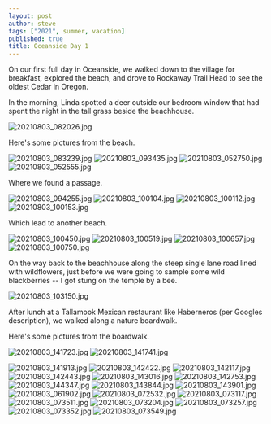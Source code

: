 ```yaml
---
layout: post
author: steve
tags: ["2021", summer, vacation]
published: true
title: Oceanside Day 1
---
```

On our first full day in Oceanside, we walked down to the village for breakfast, explored the beach, and drove to Rockaway Trail Head to see the oldest Cedar in Oregon.  

In the morning, Linda spotted a deer outside our bedroom window that had spent the night in the tall grass beside the beachhouse.  

![20210803_082026.jpg]({{site.baseurl}}/assets/media/20210803_082026.jpg)

Here's some pictures from the beach.  

![20210803_083239.jpg]({{site.baseurl}}/assets/media/20210803_083239.jpg)
![20210803_093435.jpg]({{site.baseurl}}/assets/media/20210803_093435.jpg)
![20210803_052750.jpg]({{site.baseurl}}/assets/media/20210803_052750.jpg)
![20210803_052555.jpg]({{site.baseurl}}/assets/media/20210803_052555.jpg)

Where we found a passage.  

![20210803_094255.jpg]({{site.baseurl}}/assets/media/20210803_094255.jpg)
![20210803_100104.jpg]({{site.baseurl}}/assets/media/20210803_100104.jpg)
![20210803_100112.jpg]({{site.baseurl}}/assets/media/20210803_100112.jpg)
![20210803_100153.jpg]({{site.baseurl}}/assets/media/20210803_100153.jpg)

Which lead to another beach.  

![20210803_100450.jpg]({{site.baseurl}}/assets/media/20210803_100450.jpg)
![20210803_100519.jpg]({{site.baseurl}}/assets/media/20210803_100519.jpg)
![20210803_100657.jpg]({{site.baseurl}}/assets/media/20210803_100657.jpg)
![20210803_100750.jpg]({{site.baseurl}}/assets/media/20210803_100750.jpg)

On the way back to the beachhouse along the steep single lane road lined with wildflowers, just before we were going to sample some wild blackberries -- I got stung on the temple by a bee.  

![20210803_103150.jpg]({{site.baseurl}}/assets/media/20210803_103150.jpg)

After lunch at a Tallamook Mexican restaurant like Haberneros (per Googles description), we walked along a nature boardwalk.  

Here's some pictures from the boardwalk.  

![20210803_141723.jpg]({{site.baseurl}}/assets/media/20210803_141723.jpg)
![20210803_141741.jpg]({{site.baseurl}}/assets/media/20210803_141741.jpg)

![20210803_141913.jpg]({{site.baseurl}}/assets/media/20210803_141913.jpg)
![20210803_142422.jpg]({{site.baseurl}}/assets/media/20210803_142422.jpg)
![20210803_142117.jpg]({{site.baseurl}}/assets/media/20210803_142117.jpg)
![20210803_142443.jpg]({{site.baseurl}}/assets/media/20210803_142443.jpg)
![20210803_143016.jpg]({{site.baseurl}}/assets/media/20210803_143016.jpg)
![20210803_142753.jpg]({{site.baseurl}}/assets/media/20210803_142753.jpg)
![20210803_144347.jpg]({{site.baseurl}}/assets/media/20210803_144347.jpg)
![20210803_143844.jpg]({{site.baseurl}}/assets/media/20210803_143844.jpg)
![20210803_143901.jpg]({{site.baseurl}}/assets/media/20210803_143901.jpg)
![20210803_061902.jpg]({{site.baseurl}}/assets/media/20210803_061902.jpg)
![20210803_072532.jpg]({{site.baseurl}}/assets/media/20210803_072532.jpg)
![20210803_073117.jpg]({{site.baseurl}}/assets/media/20210803_073117.jpg)
![20210803_073511.jpg]({{site.baseurl}}/assets/media/20210803_073511.jpg)
![20210803_073204.jpg]({{site.baseurl}}/assets/media/20210803_073204.jpg)
![20210803_073257.jpg]({{site.baseurl}}/assets/media/20210803_073257.jpg)
![20210803_073352.jpg]({{site.baseurl}}/assets/media/20210803_073352.jpg)
![20210803_073549.jpg]({{site.baseurl}}/assets/media/20210803_073549.jpg)


